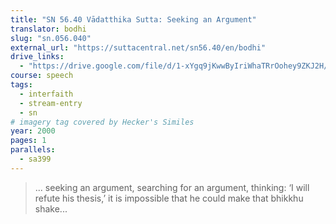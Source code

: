```yaml
---
title: "SN 56.40 Vādatthika Sutta: Seeking an Argument"
translator: bodhi
slug: "sn.056.040"
external_url: "https://suttacentral.net/sn56.40/en/bodhi"
drive_links:
  - "https://drive.google.com/file/d/1-xYgq9jKwwByIriWhaTRrOohey9ZKJ2H/view?usp=drivesdk"
course: speech
tags:
  - interfaith
  - stream-entry
  - sn
# imagery tag covered by Hecker's Similes
year: 2000
pages: 1
parallels:
  - sa399
---
```


> ... seeking an argument, searching for an argument, thinking: ‘I will refute his thesis,’ it is impossible that he could make that bhikkhu shake...
